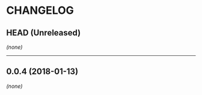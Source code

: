 CHANGELOG
=========

## HEAD (Unreleased)
_(none)_

--------------------

## 0.0.4 (2018-01-13)
_(none)_


